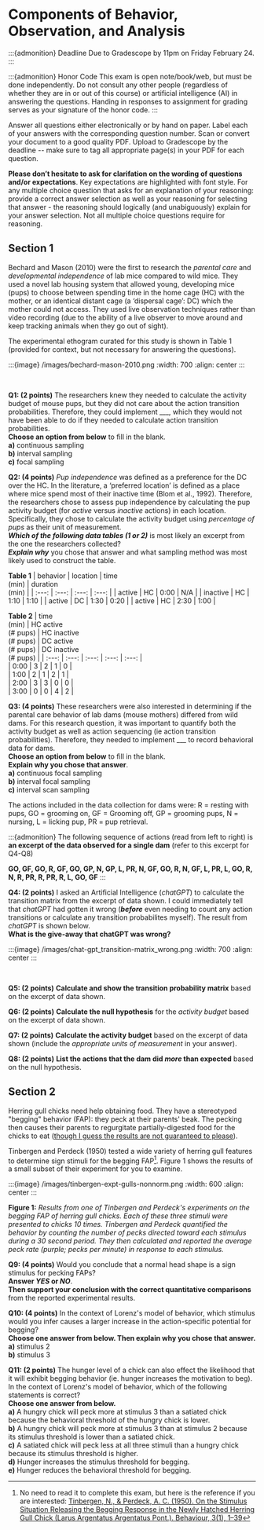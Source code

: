 # Components of Behavior, Observation, and Analysis


:::{admonition} Deadline
Due to Gradescope by 11pm on Friday February 24.
:::

:::{admonition} Honor Code
This exam is open note/book/web, but must be done independently. Do not consult any other people (regardless of whether they are in or out of this course) or artificial intelligence (AI) in answering the questions. Handing in responses to assignment for grading serves as your signature of the honor code.
:::

Answer all questions either electronically or by hand on paper. Label each of your answers with the corresponding question number. Scan or convert your document to a good quality PDF. Upload to Gradescope by the deadline -- make sure to tag all appropriate page(s) in your PDF for each question. 

**Please don’t hesitate to ask for clarifation on the wording of questions and/or expectations**. Key expectations are highlighted with font style. For any multiple choice question that asks for an explanation of your reasoning: provide a correct answer selection as well as your reasoning for selecting that answer - the reasoning should logically (and unabiguously) explain for your answer selection. Not all multiple choice questions require for reasoning.



## Section 1 

Bechard and Mason (2010) were the first to research the *parental care* and *developmental independence* of lab mice compared to wild mice. They used a novel lab housing system that allowed young, developing mice (pups) to choose between spending time in the home cage (HC) with the mother, or an identical distant cage (a ‘dispersal cage’: DC) which the mother could not access. They used live observation techniques rather than video recording (due to the ability of a live observer to move around and keep tracking animals when they go out of sight). 

The experimental ethogram curated for this study is shown in Table 1 (provided for context, but not necessary for answering the questions). 

:::{image} /images/bechard-mason-2010.png
:width: 700
:align: center
:::

<br>

**Q1: (2 points)** The researchers knew they needed to calculate the activity budget of mouse pups, but they did not care about the action transition probabilities. Therefore, they could implement \___, which they would not have been able to do if they needed to calculate action transition probabilities.  
**Choose an option from below** to fill in the blank.  
**a)** continuous sampling  
**b)** interval sampling  
**c)** focal sampling  

**Q2: (4 points)** *Pup independence* was defined as a preference for the DC over the HC. In the literature, a ‘preferred location’ is defined as a place where mice spend most of their inactive time (Blom et al., 1992). Therefore, the researchers chose to assess pup independence by calculating the pup activity budget (for *active* versus *inactive* actions) in each location. Specifically, they chose to calculate the activity budget using *percentage of pups* as their unit of measurement.   
***Which of the following data tables (1 or 2)*** is most likely an excerpt from the one the researchers collected?  
***Explain why*** you chose that answer and what sampling method was most likely used to construct the table.  

**Table 1**
| behavior | location | time<br>(min) | duration<br>(min) |
| :---:  | :---: | :---: | :---:  |
| active  |  HC |  0:00 | N/A  |
| inactive  | HC  | 1:10  | 1:10  |
| active  |  DC |  1:30 | 0:20  |
| active | HC  | 2:30  |  1:00 |

**Table 2**
| time<br>(min) | HC active<br>(# pups) | HC inactive<br>(# pups) | DC active<br>(# pups) | DC inactive<br>(# pups) |
| :---:  | :---: | :---: | :---:  | :---: |  
| 0:00  | 3 | 2 | 1  | 0 |  
| 1:00  | 2 | 1 | 2  | 1 |  
| 2:00  | 3 | 3 | 0  | 0 |  
| 3:00  | 0 | 0 | 4  | 2 |  


**Q3: (4 points)** These researchers were also interested in determining if the parental care behavior of lab dams (mouse mothers) differed from wild dams. For this research question, it was important to quantify both the activity budget as well as action sequencing (ie action transition probabilities). Therefore, they needed to implement \___ to record behavioral data for dams.  
**Choose an option from below** to fill in the blank.  
**Explain why you chose that answer**.  
**a)** continuous focal sampling  
**b)** interval focal sampling  
**c)** interval scan sampling  


The actions included in the data collection for dams were: R = resting with pups, GO = grooming on, GF = Grooming off, GP = grooming pups, N = nursing, L = licking pup, PR = pup retrieval.

:::{admonition} The following sequence of actions (read from left to right) is **an excerpt of the data observed for a single dam** (refer to this excerpt for Q4-Q8)

**GO, GF, GO, R, GF, GO, GP, N, GP, L, PR, N, GF, GO, R, N, GF, L, PR, L, GO, R, N, R, PR, R, PR, R, L, GO, GF**
:::

**Q4: (2 points)** I asked an Artificial Intelligence (*chatGPT*) to calculate the transition matrix from the excerpt of data shown. I could immediately tell that *chatGPT* had gotten it wrong (***before*** even needing to count any action transitions or calculate any transition probabilites myself). The result from *chatGPT* is shown below.  
**What is the give-away that chatGPT was wrong?**

:::{image} /images/chat-gpt_transition-matrix_wrong.png
:width: 700
:align: center
:::

<br> 

**Q5: (2 points)** **Calculate and show the transition probability matrix** based on the excerpt of data shown.  

**Q6: (2 points)** **Calculate the null hypothesis** for the *activity budget* based on the excerpt of data shown.  

**Q7: (2 points)** **Calculate the activity budget** based on the excerpt of data shown (include the *appropriate units of measurement* in your answer).  

**Q8: (2 points)** **List the actions that the dam did *more* than expected** based on the null hypothesis.  


## Section 2 

Herring gull chicks need help obtaining food. They have a stereotyped "begging" behavior (FAP): they peck at their parents' beak. The pecking then causes their parents to regurgitate partially-digested food for the chicks to eat ([though I guess the results are not guaranteed to please](https://youtu.be/a-ek4225__I)). 

Tinbergen and Perdeck (1950) tested a wide variety of herring gull features to determine sign stimuli for the begging FAP[^tinbergen-gulls-1950]. Figure 1 shows the results of a small subset of their experiment for you to examine. 

[^tinbergen-gulls-1950]: No need to read it to complete this exam, but here is the reference if you are interested:	[Tinbergen, N., & Perdeck, A. C. (1950). On the Stimulus Situation Releasing the Begging Response in the Newly Hatched Herring Gull Chick (Larus Argentatus Argentatus Pont.). Behaviour, 3(1), 1–39](http://www.jstor.org/stable/4532715)

:::{image} /images/tinbergen-expt-gulls-nonnorm.png
:width: 600
:align: center
:::

**Figure 1:** *Results from one of Tinbergen and Perdeck's experiments on the begging FAP of herring gull chicks. Each of these three stimuli were presented to chicks 10 times. Tinbergen and Perdeck quantified the behavior by counting the number of pecks directed toward each stimulus during a 30 second period. They then calculated and reported the average peck rate (purple; pecks per minute) in response to each stimulus.*

**Q9: (4 points)** Would you conclude that a normal head shape is a sign stimulus for pecking FAPs?  
**Answer *YES* or *NO***.  
**Then support your conclusion with the correct quantitative comparisons** from the reported experimental results.     

**Q10: (4 points)** In the context of Lorenz's model of behavior, which stimulus would you infer causes a larger increase in the action-specific potential for begging?  
**Choose one answer from below. Then explain why you chose that answer.**   
**a)** stimulus 2  
**b)** stimulus 3 

**Q11: (2 points)** The hunger level of a chick can also effect the likelihood that it will exhibit begging behavior (ie. hunger increases the motivation to beg). In the context of Lorenz's model of behavior, which of the following statements is correct?  
**Choose one answer from below.**   
**a)** A hungry chick will peck more at stimulus 3 than a satiated chick because the behavioral threshold of the hungry chick is lower.   
**b)** A hungry chick will peck more at stimulus 3 than at stimulus 2 because its stimulus threshold is lower than a satiated chick.  
**c)** A satiated chick will peck less at all three stimuli than a hungry chick because its stimulus threshold is higher.  
**d)** Hunger increases the stimulus threshold for begging.  
**e)** Hunger reduces the behavioral threshold for begging.  



